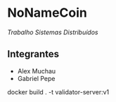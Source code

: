 # NoNameCoin

_Trabalho Sistemas Distribuídos_

## Integrantes

- Alex Muchau
- Gabriel Pepe

docker build . -t validator-server:v1
